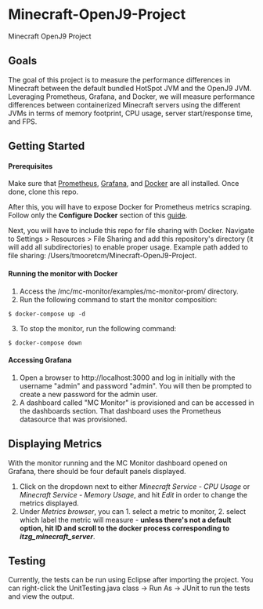 # Minecraft-OpenJ9-Project

Minecraft OpenJ9 Project

## Goals

The goal of this project is to measure the performance differences in Minecraft between the default bundled HotSpot JVM and the OpenJ9 JVM. Leveraging Prometheus, Grafana, and Docker, we will measure performance differences between containerized Minecraft servers using the different JVMs in terms of memory footprint, CPU usage, server start/response time, and FPS. 

## Getting Started

#### Prerequisites

Make sure that [Prometheus](https://prometheus.io/docs/prometheus/latest/installation/), [Grafana](https://grafana.com/docs/grafana/latest/setup-grafana/installation/), and [Docker](https://docs.docker.com/get-docker/) are all installed. Once done, clone this repo.

After this, you will have to expose Docker for Prometheus metrics scraping. Follow only the **Configure Docker** section of this [guide](https://docs.docker.com/config/daemon/prometheus/).

Next, you will have to include this repo for file sharing with Docker. Navigate to Settings > Resources > File Sharing and add this repository's directory (it will add all subdirectories) to enable proper usage. Example path added to file sharing: /Users/tmooretcm/Minecraft-OpenJ9-Project.

#### Running the monitor with Docker

1. Access the /mc/mc-monitor/examples/mc-monitor-prom/ directory.
2. Run the following command to start the monitor composition:
```
$ docker-compose up -d
```
3. To stop the monitor, run the following command:
```
$ docker-compose down
```
#### Accessing Grafana

1. Open a browser to http://localhost:3000 and log in initially with the username "admin" and password "admin". You will then be prompted to create a new password for the admin user.
2. A dashboard called "MC Monitor" is provisioned and can be accessed in the dashboards section. That dashboard uses the Prometheus datasource that was provisioned.

## Displaying Metrics

With the monitor running and the MC Monitor dashboard opened on Grafana, there should be four default panels displayed. 
1. Click on the dropdown next to either *Minecraft Service - CPU Usage* or *Minecraft Service - Memory Usage*, and hit *Edit* in order to change the metrics displayed.
2. Under *Metrics browser*, you can 1. select a metric to monitor, 2. select which label the metric will measure - **unless there's not a default option, hit ID and scroll to the docker process corresponding to _itzg_minecraft_server_**.

## Testing
Currently, the tests can be run using Eclipse after importing the project. You can right-click the UnitTesting.java class -> Run As -> JUnit to run the tests and view the output.

